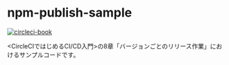 # npm-publish-sample

[![circleci-book](https://circleci.com/gh/circleci-book/npm-publish-sample.svg?style=svg)](https://circleci.com/gh/circleci-book/npm-publish-sample)

<CircleCIではじめるCI/CD入門>の8章「バージョンごとのリリース作業」におけるサンプルコードです。
